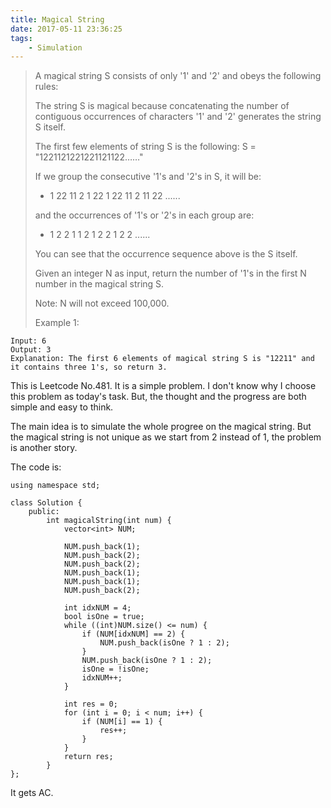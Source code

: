 ```yaml
---
title: Magical String
date: 2017-05-11 23:36:25
tags:
    - Simulation
---
```



> A magical string S consists of only '1' and '2' and obeys the following rules:
>
> The string S is magical because concatenating the number of contiguous occurrences of characters '1' and '2' generates the string S itself.
>
> The first few elements of string S is the following: S = "1221121221221121122……"
>
> If we group the consecutive '1's and '2's in S, it will be:
>
> + 1 22 11 2 1 22 1 22 11 2 11 22 ......
>
> and the occurrences of '1's or '2's in each group are:
>
> + 1 2 2 1 1 2 1 2 2 1 2 2 ......
>
> You can see that the occurrence sequence above is the S itself.
>
> Given an integer N as input, return the number of '1's in the first N number in the magical string S.
>
> Note: N will not exceed 100,000.
>
> Example 1:
```
Input: 6
Output: 3
Explanation: The first 6 elements of magical string S is "12211" and it contains three 1's, so return 3.
```

<!--more-->

This is Leetcode No.481. It is a simple problem. I don't know why I choose this problem as today's task. But, the thought and the progress are both simple and easy to think.

The main idea is to simulate the whole progree on the magical string. But the magical string is not unique as we start from 2 instead of 1, the problem is another story.

The code is:

```
using namespace std;

class Solution {
    public:
        int magicalString(int num) {
            vector<int> NUM;

            NUM.push_back(1);
            NUM.push_back(2);
            NUM.push_back(2);
            NUM.push_back(1);
            NUM.push_back(1);
            NUM.push_back(2);

            int idxNUM = 4;
            bool isOne = true;
            while ((int)NUM.size() <= num) {
                if (NUM[idxNUM] == 2) {
                    NUM.push_back(isOne ? 1 : 2);
                }
                NUM.push_back(isOne ? 1 : 2);
                isOne = !isOne;
                idxNUM++;
            }

            int res = 0;
            for (int i = 0; i < num; i++) {
                if (NUM[i] == 1) {
                    res++;
                }
            }
            return res;
        }
};
```

It gets AC.
